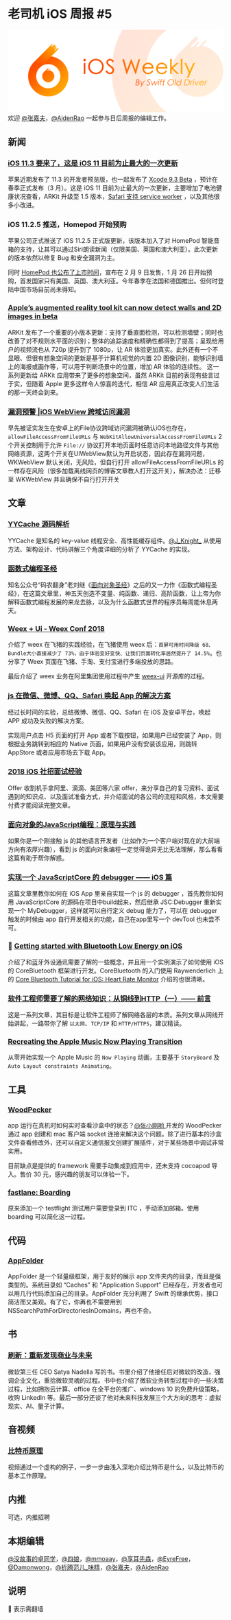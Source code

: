# 老司机 iOS 周报 #5
![ios-weekly](../assets/ios-weekly.png)
欢迎 [@张嘉夫](https://weibo.com/2949394297)，[@AidenRao](https://weibo.com/AidenRao) 一起参与日后周报的编辑工作。

## 新闻

### [iOS 11.3 要来了，这是 iOS 11 目前为止最大的一次更新](https://www.apple.com/cn/newsroom/2018/01/apple-previews-ios-11-3)

苹果近期发布了 11.3 的开发者预览版，也一起发布了 [Xcode 9.3 Beta](https://developer.apple.com/news/?id=01242018d) ，预计在春季正式发布（3 月）。这是 iOS 11 目前为止最大的一次更新，主要增加了电池健康状况查看，ARKit 升级至 1.5 版本，[Safari 支持 service worker](https://developer.apple.com/library/content/releasenotes/General/WhatsNewInSafari/Articles/Safari_11_1.html#//apple_ref/doc/uid/TP40014305-CH14-SW1) ，以及其他很多小改进。

### iOS 11.2.5 推送，Homepod 开始预购

苹果公司正式推送了 iOS 11.2.5 正式版更新，该版本加入了对 HomePod 智能音箱的支持，让其可以通过Siri朗读新闻（仅限美国、英国和澳大利亚）。此次更新的版本依然以修复 Bug 和安全漏洞为主。

同时 [HomePod 也公布了上市时间](https://weibo.com/ttarticle/p/show?id=2309404199728781899741)，宣布在 2 月 9 日发售，1 月 26 日开始预购，首发国家只有美国、英国、澳大利亚。今年春季在法国和德国推出。但何时登陆中国市场目前尚未得知。

### [Apple’s augmented reality tool kit can now detect walls and 2D images in beta](https://techcrunch.com/2018/01/24/apples-augmented-reality-tool-kit-can-now-detect-walls-and-2d-images-in-beta/)

ARKit 发布了一个重要的小版本更新：支持了垂直面检测，可以检测墙壁；同时也改善了对不规则水平面的识别；整体的追踪速度和精确性都得到了提高；呈现给用户的视频流也从 720p 提升到了 1080p，让 AR 体验更加真实。此外还有一个不显眼、但很有想象空间的更新是基于计算机视觉的内置 2D 图像识别，能够识别墙上的海报或画作等，可以用于判断场景中的位置，增加 AR 体验的连续性。 这一系列更新给 ARKit 应用带来了更多的想象空间，虽然 ARKit 目前的表现有些言过于实，但随着 Apple 更多这样令人惊喜的迭代，相信 AR 应用真正改变人们生活的那一天终会到来。

### [漏洞预警 |iOS WebView 跨域访问漏洞](https://mp.weixin.qq.com/s/aRlxqxGw8etqep62qG4khA)

早先被证实发生在安卓上的File协议跨域访问漏洞被确认iOS也存在，`allowFileAccessFromFileURLs` 与 `WebKitAllowUniversalAccessFromFileURLs` 2个开关控制用于允许 `File://` 协议打开本地页面时任意访问本地路径文件与其他网络资源，这两个开关在UIWebView默认为开启状态，因此存在漏洞问题，WKWebView 默认关闭，无风险，但自行打开 allowFileAccessFromFileURLs 的一样存在风险（很多加载离线网页的博客文章教人打开这开关），解决办法：迁移至 WKWebView 并且确保不自行打开开关


## 文章

### [YYCache 源码解析](https://juejin.im/post/5a657a946fb9a01cb64ee761)

YYCache 是知名的 key-value 线程安全、高性能缓存组件。[@J_Knight_](https://weibo.com/u/1929625262) 从使用方法、架构设计、代码讲解三个角度详细的分析了 YYCache 的实现。


### [函数式编程圣经](https://mp.weixin.qq.com/s/0gErQ3tjDLZuD1bYOhi0mQ)

知名公众号“码农翻身”老刘继《[面向对象圣经](http://mp.weixin.qq.com/s?__biz=MzAxOTc0NzExNg==&mid=2665514215&idx=1&sn=d282846d39025925311d0c7edb327147&chksm=80d67ca4b7a1f5b2e993675df8313927b9c96cd6fe056ad7bc843d7fc4b6572b27fdbf508459&scene=21#wechat_redirect)》之后的又一力作《函数式编程圣经》，在这篇文章里，神五天创造不变量、纯函数、递归、高阶函数，让上帝为你解释函数式编程发展的来龙去脉，以及为什么函数式世界的程序员每周能休息两天。

### [Weex + Ui - Weex Conf 2018](https://zhuanlan.zhihu.com/p/33153760)

介绍了 weex 在飞猪的实践经验，在飞猪使用 weex 后：`首屏可用时间降级 68、Bundle大小直接减少了 73%，由于体验变好变快、让我们页面转化率居然提升了 14.5%`。也分享了 Weex 页面在飞猪、手淘、支付宝进行多端投放的思路。

最后介绍了 weex 业务在阿里集团使用过程中产生 [weex-ui](https://github.com/alibaba/weex-ui) 开源库的过程。

### [js 在微信、微博、QQ、Safari 唤起 App 的解决方案](https://segmentfault.com/a/1190000012940046)

经过长时间的实验，总结微博、微信、QQ、Safari 在 iOS 及安卓平台，唤起 APP 成功及失败的解决方案。

实现用户点击 H5 页面的打开 App 或者下载按钮，如果用户已经安装了 App，则根据业务跳转到相应的 Native 页面，如果用户没有安装该应用，则跳转 AppStore 或者应用市场去下载 App。

### [2018 iOS 社招面试经验](https://xiaozhuanlan.com/topic/4985160237)

Offer 收割机手拿阿里、滴滴、美团等六家 offer，来分享自己的复习资料、面试遇到的知识点、以及面试准备方式，并介绍面试的各公司的流程和风格，本文需要付费才能阅读完整文章。

### [面向对象的JavaScript编程：原理与实践](https://github.com/haitaoxin/jsoo)

如果你是一个刚接触 js 的其他语言开发者（比如作为一个客户端对现在的大前端方向有浓厚兴趣），看到 js 的面向对象编程一定觉得诡异无比无法理解，那么看看这篇有助于帮你解惑。


### [实现一个 JavaScriptCore 的 debugger —— iOS 篇](http://taobaofed.org/blog/2018/01/23/implement-javascriptcore-debugger-ios/)
这篇文章里教你如何在 iOS App 里亲自实现一个 js 的 debugger ，首先教你如何用 JavaScriptCore 的源码在项目中build起来，然后继承 JSC:Debugger 重新实现一个 MyDebugger，这样就可以自行定义 debug 能力了，可以在 debugger 触发的时候由 app 自行开发相关的功能，自己在app里写一个 devTool 也未尝不可。

### 🚧 [Getting started with Bluetooth Low Energy on iOS](https://codeburst.io/getting-started-with-bluetooth-low-energy-on-ios-ada3090fc9cc)

介绍了和蓝牙外设通讯需要了解的一些概念，并且用一个实例演示了如何使用 iOS 的 CoreBluetooth 框架进行开发。CoreBluetooth 的入门使用 Raywenderlich 上的 [Core Bluetooth Tutorial for iOS: Heart Rate Monitor](https://www.raywenderlich.com/177848/core-bluetooth-tutorial-for-ios-heart-rate-monitor) 介绍的也很清晰。

### [软件工程师需要了解的网络知识：从铜线到HTTP（一）—— 前言](https://lvwenhan.com/操作系统/485.html)

这是一系列文章，其目标是让软件工程师了解网络各层的本质。系列文章从网线开始讲起，一路带你了解 `以太网`、`TCP/IP` 和 `HTTP/HTTPS`，建议精读。

### [Recreating the Apple Music Now Playing Transition](https://www.raywenderlich.com/178798/recreating-the-apple-music-now-playing-transition)

从零开始实现一个 Apple Music 的 `Now Playing` 动画，主要基于 `StoryBoard` 及 `Auto Layout constraints Animating`。

## 工具

### [WoodPecker](http://www.woodpeck.cn/cnindex)

app 运行在真机时如何实时查看沙盒中的状态？[@张小刚哟 ](https://weibo.com/u/3127372955)开发的 WoodPecker 通过 app 创建和 mac 客户端 socket 连接来解决这个问题。除了进行基本的沙盒文件查看修改外，还可以自定义通信报文创建扩展插件，对于某些场景中调试非常实用。

目前缺点是提供的 framework 需要手动集成到应用中，还未支持 cocoapod 导入。售价 30 元，感兴趣的朋友可以体验一下。

### [fastlane: Boarding](https://github.com/fastlane/boarding#readme)

原来添加一个 testflight 测试用户需要登录到 ITC ，手动添加邮箱。使用 boarding 可以简化这一过程。

## 代码

### [AppFolder](https://github.com/dreymonde/AppFolder)

AppFolder 是一个轻量级框架，用于友好的展示 app 文件夹内的目录，而且是强类型的。系统目录如 “Caches” 和 “Application Support” 已经存在，开发者也可以用几行代码添加自己的目录。AppFolder 充分利用了 Swift 的继承优势，接口简洁而又美观。有了它，你再也不需要用到 NSSearchPathForDirectoriesInDomains，再也不会。

## 书

### [刷新：重新发现商业与未来](https://www.amazon.cn/gp/product/B0788YKX2Y)

微软第三任 CEO Satya Nadella 写的书。书里介绍了他接任后对微软的改造，强调企业文化，重拾微软灵魂的过程。书中也介绍了微软业务转型过程中的一些决策过程，比如拥抱云计算、office 在全平台的推广、windows 10 的免费升级策略，收购 LinkedIn 等。最后一部分还谈了他对未来科技发展三个大方向的思考：虚拟现实、AI、量子计算。

## 音视频

### [比特币原理](https://www.youtube.com/watch?v=obRzfcvMshM&feature=youtu.be)

视频通过一个虚构的例子，一步一步由浅入深地介绍比特币是什么，以及比特币的基本工作原理。

## 内推

可选，内推招聘

## 本期编辑

[@没故事的卓同学](https://weibo.com/1926303682/profile)，[@四娘](https://kemchenj.github.io)，[@mmoaay](https://weibo.com/u/1302422271)，[@享耳先森](https://github.com/iblacksun)，[@EyreFree](https://weibo.com/eyrefree777)，[@Damonwong](https://weibo.com/damonone)，[@折腾范儿_味精](http://weibo.com/agvicking)，[@张嘉夫](https://weibo.com/2949394297)，[@AidenRao](https://weibo.com/AidenRao)

## 说明

🚧 表示需翻墙
